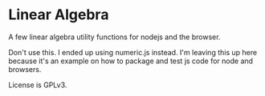 Linear Algebra
==============

A few linear algebra utility functions for nodejs and the browser.

Don't use this. I ended up using numeric.js instead. I'm leaving this up here because it's an example on how to package and test js code for node and browsers.

License is GPLv3.
